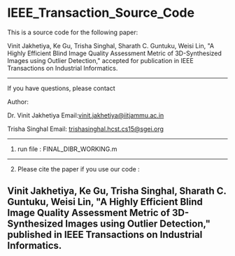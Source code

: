 # IEEE_Transaction_Source_Code

This is a source code for the following paper:

Vinit Jakhetiya, Ke Gu, Trisha Singhal, Sharath C. Guntuku, Weisi Lin, "A Highly Efficient Blind Image Quality Assessment Metric of 3D-Synthesized Images using Outlier Detection," accepted for publication in IEEE Transactions on Industrial Informatics.

---------------------------------------------------------------------------
If you have questions, please contact 

Author:

Dr. Vinit Jakhetiya
Email:vinit.jakhetiya@iitjammu.ac.in

Trisha Singhal
Email: trishasinghal.hcst.cs15@sgei.org

---------------------------------------------------------------------------

1) run file : FINAL_DIBR_WORKING.m


---------------------------------------------------------------------------

2) Please cite the paper if you use our code :

Vinit Jakhetiya, Ke Gu, Trisha Singhal, Sharath C. Guntuku, Weisi Lin, "A Highly Efficient Blind Image Quality Assessment Metric of 3D-Synthesized Images using Outlier Detection," published in IEEE Transactions on Industrial Informatics.
---------------------------------------------------------------------------

